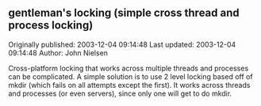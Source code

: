 ## gentleman's locking (simple cross thread and process locking)

Originally published: 2003-12-04 09:14:48
Last updated: 2003-12-04 09:14:48
Author: John Nielsen

Cross-platform locking that works across multiple threads and processes can be complicated. A simple solution is to use 2 level locking based off of mkdir (which  fails on all attempts except the first). It works across threads and processes (or even servers), since only one will get to do mkdir.